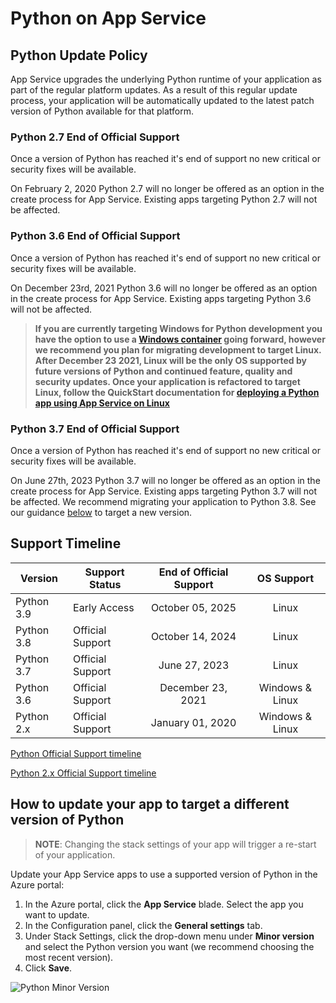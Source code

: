 # Python on App Service

## Python Update Policy

App Service upgrades the underlying Python runtime of your application as part of the regular platform updates. As a result of this regular update process, your application will be automatically updated to the latest patch version of Python available for that platform.

### Python 2.7 End of Official Support

Once a version of Python has reached it's end of support no new critical or security fixes will be available.

On February 2, 2020 Python 2.7 will no longer be offered as an option in the create process for App Service. Existing apps targeting Python 2.7 will not be affected.

### Python 3.6 End of Official Support

Once a version of Python has reached it's end of support no new critical or security fixes will be available.

On December 23rd, 2021 Python 3.6 will no longer be offered as an option in the create process for App Service. Existing apps targeting Python 3.6 will not be affected.

> **If you are currently targeting Windows for Python development you have the option to use a [Windows container](https://azure.github.io/AppService/2021/03/04/How-to-Host-a-Python-application-with-Windows-Containers-on-App-Service.html) going forward, however we recommend you plan for migrating development to target Linux.  After December 23 2021, Linux will be the only OS supported by future versions of Python and continued feature, quality and security updates. Once your application is refactored to target Linux, follow the QuickStart documentation for [deploying a Python app using App Service on Linux](https://docs.microsoft.com/azure/app-service/quickstart-python?tabs=bash&pivots=python-framework-flask)**

### Python 3.7 End of Official Support

Once a version of Python has reached it's end of support no new critical or security fixes will be available.

On June 27th, 2023 Python 3.7 will no longer be offered as an option in the create process for App Service. Existing apps targeting Python 3.7 will not be affected.  We recommend migrating your application to Python 3.8.  See our guidance [below](#how-to-update-your-app-to-target-a-different-version-of-python) to target a new version.


## Support Timeline

|  Version   |  Support Status  |  End of Official Support |    OS Support   |
|------------| ---------------- |:------------------------:|:---------------:|
| Python 3.9 | Early Access     |    October 05, 2025      | Linux           |
| Python 3.8 | Official Support |    October 14, 2024      | Linux           |
| Python 3.7 | Official Support |    June 27, 2023         | Linux           |
| Python 3.6 | Official Support |    December 23, 2021     | Windows & Linux |
| Python 2.x | Official Support |    January 01, 2020      | Windows & Linux |


[Python Official Support timeline](https://devguide.python.org/#status-of-python-branches)

[Python 2.x Official Support timeline](https://www.python.org/doc/sunset-python-2/)

## How to update your app to target a different version of Python

>**NOTE**:
>Changing the stack settings of your app will trigger a re-start of your application.

Update your App Service apps to use a supported version of Python in the Azure portal:
1. In the Azure portal, click the **App Service** blade. Select the app you want to update. 
2. In the Configuration panel, click the **General settings** tab.
3. Under Stack Settings, click the drop-down menu under **Minor version** and select the Python version you want (we recommend choosing the most recent version).
4. Click **Save**.

![Python Minor Version](./media/python.gif)
